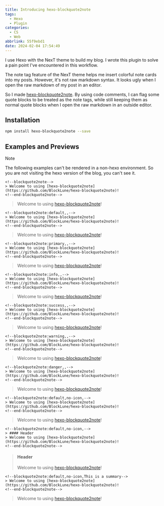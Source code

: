 ```yaml
---
title: Introducing hexo-blockquote2note
tags:
  - Hexo
  - Plugin
categories:
  - CS
  - Web
abbrlink: 55f9ebd1
date: 2024-02-04 17:54:49
---
```


I use Hexo with the NexT theme to build my blog. I wrote this plugin to solve a pain point I've encountered in this workflow.

<!--more-->

The note tag feature of the NexT theme helps me insert colorful note cards into my posts. However, it's not raw markdown syntax. It looks ugly when I open the raw markdown of my post in an editor.

So I made [hexo-blockquote2note](https://github.com/BlockLune/hexo-blockquote2note). By using code comments, I can flag some quote blocks to be treated as the note tags, while still keeping them as normal quote blocks when I open the raw markdown in an outside editor.

## Installation

```bash
npm install hexo-blockquote2note --save
```

## Examples and Previews

> [!NOTE]
> The following examples can't be rendered in a non-hexo environment. So you are not visiting the hexo version of the blog, you can't see it.

```text
<!--blockquote2note-->
> Welcome to using [hexo-blockquote2note](https://github.com/BlockLune/hexo-blockquote2note)!
<!--end-blockquote2note-->
```

<!--blockquote2note-->

> Welcome to using [hexo-blockquote2note](https://github.com/BlockLune/hexo-blockquote2note)!

<!--end-blockquote2note-->

```text
<!--blockquote2note:default,,-->
> Welcome to using [hexo-blockquote2note](https://github.com/BlockLune/hexo-blockquote2note)!
<!--end-blockquote2note-->
```

<!--blockquote2note:default,,-->

> Welcome to using [hexo-blockquote2note](https://github.com/BlockLune/hexo-blockquote2note)!

<!--end-blockquote2note-->

```text
<!--blockquote2note:primary,,-->
> Welcome to using [hexo-blockquote2note](https://github.com/BlockLune/hexo-blockquote2note)!
<!--end-blockquote2note-->
```

<!--blockquote2note:primary,,-->

> Welcome to using [hexo-blockquote2note](https://github.com/BlockLune/hexo-blockquote2note)!

<!--end-blockquote2note-->

```text
<!--blockquote2note:info,,-->
> Welcome to using [hexo-blockquote2note](https://github.com/BlockLune/hexo-blockquote2note)!
<!--end-blockquote2note-->
```

<!--blockquote2note:info,,-->

> Welcome to using [hexo-blockquote2note](https://github.com/BlockLune/hexo-blockquote2note)!

<!--end-blockquote2note-->

```text
<!--blockquote2note:success,,-->
> Welcome to using [hexo-blockquote2note](https://github.com/BlockLune/hexo-blockquote2note)!
<!--end-blockquote2note-->
```

<!--blockquote2note:success,,-->

> Welcome to using [hexo-blockquote2note](https://github.com/BlockLune/hexo-blockquote2note)!

<!--end-blockquote2note-->

```text
<!--blockquote2note:warning,,-->
> Welcome to using [hexo-blockquote2note](https://github.com/BlockLune/hexo-blockquote2note)!
<!--end-blockquote2note-->
```

<!--blockquote2note:warning,,-->

> Welcome to using [hexo-blockquote2note](https://github.com/BlockLune/hexo-blockquote2note)!

<!--end-blockquote2note-->

```text
<!--blockquote2note:danger,,-->
> Welcome to using [hexo-blockquote2note](https://github.com/BlockLune/hexo-blockquote2note)!
<!--end-blockquote2note-->
```

<!--blockquote2note:danger,,-->

> Welcome to using [hexo-blockquote2note](https://github.com/BlockLune/hexo-blockquote2note)!

<!--end-blockquote2note-->

```text
<!--blockquote2note:default,no-icon,-->
> Welcome to using [hexo-blockquote2note](https://github.com/BlockLune/hexo-blockquote2note)!
<!--end-blockquote2note-->
```

<!--blockquote2note:default,no-icon,-->

> Welcome to using [hexo-blockquote2note](https://github.com/BlockLune/hexo-blockquote2note)!

<!--end-blockquote2note-->

```text
<!--blockquote2note:default,no-icon,-->
> #### Header
> Welcome to using [hexo-blockquote2note](https://github.com/BlockLune/hexo-blockquote2note)!
<!--end-blockquote2note-->
```

<!--blockquote2note:default,no-icon,-->

> #### Header
>
> Welcome to using [hexo-blockquote2note](https://github.com/BlockLune/hexo-blockquote2note)!

<!--end-blockquote2note-->

```text
<!--blockquote2note:default,no-icon,This is a summary-->
> Welcome to using [hexo-blockquote2note](https://github.com/BlockLune/hexo-blockquote2note)!
<!--end-blockquote2note-->
```

<!--blockquote2note:default,no-icon,This is a summary-->

> Welcome to using [hexo-blockquote2note](https://github.com/BlockLune/hexo-blockquote2note)!

<!--end-blockquote2note-->
